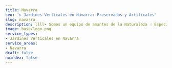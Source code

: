 ```yaml
---
title: Navarra
seo: '▷ Jardines Verticales en Navarra: Preservados y Artificales'
slug: navarra
description: llll➤ Somos un equipo de amantes de la Naturaleza ☝ Especializadas en Diseño de Interiores con Jardines Verticales en Navarra.
image: base/logo.png
service_types:
- Jardines Verticales en Navarra
service_areas:
- Navarra
draft: false
noindex: false
---
```

